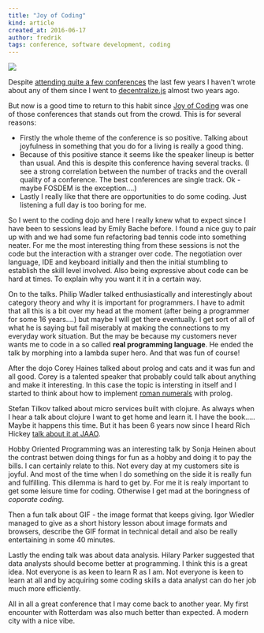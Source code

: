 ```yaml
---
title: "Joy of Coding"
kind: article
created_at: 2016-06-17
author: fredrik
tags: conference, software development, coding
---
```


![](http://joyofcoding.org/img/blue-logo-with-white-text.svg)

Despite [attending quite a few conferences](http://lanyrd.com/profile/froderik/past/) the last few years I haven't wrote about
any of them since I went to [decentralize.js](http://highlevelbits.com/2014/09/decentralize.html) almost two years ago.

But now is a good time to return to this habit since [Joy of Coding](http://joyofcoding.org/) was one of those conferences 
that stands out from the crowd. This is for several reasons:
- Firstly the whole theme of the conference is so positive. Talking about joyfulness
in something that you do for a living is really a good thing. 
- Because of this positive stance it seems like the speaker lineup is better than usual. And this is despite this
conference having several tracks. (I see a strong correlation between the number of tracks and the overall quality of a 
conference. The best conferences are single track. Ok - maybe FOSDEM is the exception....)
- Lastly I really like that there are opportunities to do some coding. Just listening a full day is too boring for me.

So I went to the coding dojo and here I really knew what to expect since I have been to sessions lead by Emily Bache 
before. I found a nice guy to pair up with and we had some fun refactoring bad tennis code into something neater.
For me the most interesting thing from these sessions is not the code but the interaction with a stranger over code.
The negotiation over language, IDE and keyboard initially and then the initial stumbling to establish the skill level
involved. Also being expressive about code can be hard at times. To explain why you want it it in a certain way.

On to the talks. Philip Wadler talked enthusiastically and interestingly about category theory and why it is 
important for programmers. I have to admit that all this is a bit over my head at the moment (after being a programmer
for some 16 years....) but maybe I will get there eventually. I get sort of all of what he is saying but fail 
miserably at making the connections to my everyday work situation. But the may be because my customers never wants me
to code in a so called **real programming language**. He ended the talk by morphing into a lambda super hero.
And that was fun of course!

After the dojo Corey Haines talked about prolog and cats and it was fun and all good. Corey is a talented speaker
that probably could talk about anything and make it interesting. In this case the topic is intersting in itself
and I started to think about how to implement [roman numerals](https://github.com/froderik/roman_numeral_katas) 
with prolog.

Stefan Tilkov talked about micro services built with clojure. As always when I hear a talk about clojure I want
to get home and learn it. I have the book..... Maybe it happens this time. But it has been 6 years now since I 
heard Rich Hickey [talk about it at JAAO](http://highlevelbits.com/2009/10/1st-day-of-jaoo.html).

Hobby Oriented Programming was an interesting talk by Sonja Heinen about the contrast betwen doing things for fun
as a hobby and doing it to pay the bills. I can certainly relate to this. Not every day at my customers site
is joyful. And most of the time when I do something on the side it is really fun and fulfilling. This dilemma is hard
to get by. For me it is realy important to get some leisure time for coding. Otherwise I get mad at the boringness
 of *coporate coding*. 
 
Then a fun talk about GIF - the image format that keeps giving. Igor Wiedler managed to give as a short history lesson
about image formats and browsers, describe the GIF format in technical detail and also be really entertaining in some
40 minutes.

Lastly the ending talk was about data analysis. Hilary Parker suggested that data analysts should become better at
programming. I think this is a great idea. Not everyone is as keen to learn R as I am. Not everyone is keen to learn
at all and by acquiring some coding skills a data analyst can do her job much more efficiently. 

All in all a great conference that I may come back to another year. My first encounter with Rotterdam was also 
much better than expected. A modern city with a nice vibe.
